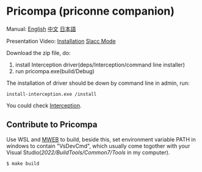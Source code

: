 # Pricompa (priconne companion)

Manual: [English](./MANUAL.md) [中文](./MANUAL_zh.md) [日本語](./MANUAL_jp.md)

Presentation Video: [Installation](https://youtu.be/FogNxZEVxyA) [Slacc Mode](https://youtu.be/Ifk-iNF8HBM)


Download the zip file, do:

1. install Interception driver(deps/Interception/command line installer)
2. run pricompa.exe(build/Debug)

The installation of driver should be down by command line in admin, run:
```
install-interception.exe /install
```

You could check [Interception](https://github.com/oblitum/Interception).

## Contribute to Pricompa
Use WSL and [MWEB](https://www.github.com/chu-mirror/mweb) to build,
beside this, set environment variable PATH in windows to contain "VsDevCmd",
which usually come togother with your Visual Studio(_2022/BuildTools/Common7/Tools_
in my computer).

```
$ make build
```
